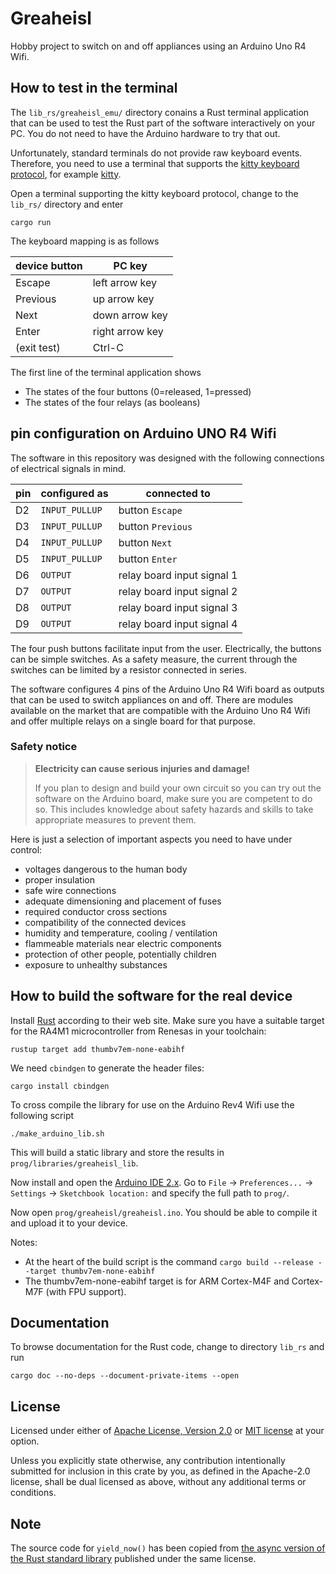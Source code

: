 # Greaheisl

Hobby project to switch on and off appliances using an Arduino Uno R4 Wifi.

## How to test in the terminal

The `lib_rs/greaheisl_emu/` directory conains a Rust terminal application that can be used to test the Rust part of the software interactively on your PC. You do not need to have the Arduino hardware to try that out. 

Unfortunately,  standard terminals do not provide raw keyboard events. Therefore, you need to use a terminal that supports the [kitty keyboard protocol](https://sw.kovidgoyal.net/kitty/keyboard-protocol/), for example [kitty](https://sw.kovidgoyal.net/kitty/).

Open a terminal supporting the kitty keyboard protocol, change to the `lib_rs/` directory and enter

```
cargo run
```

The keyboard mapping is as follows

device button | PC key 
--------------|-----------------
Escape        | left arrow key
Previous      | up arrow key
Next          | down arrow key
Enter         | right arrow key
(exit test)   | Ctrl-C

The first line of the terminal application shows
* The states of the four buttons (0=released, 1=pressed)
* The states of the four relays (as booleans)

## pin configuration on Arduino UNO R4 Wifi

The software in this repository was designed with the following connections of electrical signals in mind.

pin | configured as  | connected to
----|----------------|----------------------------
D2  | `INPUT_PULLUP` | button `Escape`
D3  | `INPUT_PULLUP` | button `Previous`
D4  | `INPUT_PULLUP` | button `Next`
D5  | `INPUT_PULLUP` | button `Enter`
D6  | `OUTPUT`       | relay board input signal 1
D7  | `OUTPUT`       | relay board input signal 2
D8  | `OUTPUT`       | relay board input signal 3
D9  | `OUTPUT`       | relay board input signal 4

The four push buttons facilitate input from the user.  Electrically, the buttons can be simple switches. As a safety measure, the current through the switches can be limited by a resistor connected in series.

The software configures 4 pins of the Arduino Uno R4 Wifi board as outputs that can be used to switch appliances on and off. There are modules available on the market that are compatible with the Arduino Uno R4 Wifi and offer multiple relays on a single board for that purpose.

### Safety notice

> **Electricity can cause serious injuries and damage!**
> 
> If you plan to design and build your own circuit 
> so you can try out the software on the Arduino board,
> make sure you are competent to do so. 
> This includes knowledge about safety hazards 
> and skills to take appropriate measures to prevent 
> them.

Here is just a selection of important aspects you need to have under control:
* voltages dangerous to the human body
* proper insulation
* safe wire connections
* adequate dimensioning and placement of fuses
* required conductor cross sections
* compatibility of the connected devices 
* humidity and temperature, cooling / ventilation
* flammeable materials near electric components
* protection of other people, potentially children 
* exposure to unhealthy substances

## How to build the software for the real device

Install [Rust](https://www.rust-lang.org/) according to their web site.
Make sure you have a suitable target for the RA4M1 microcontroller from Renesas in your toolchain:

```
rustup target add thumbv7em-none-eabihf
``` 

We need `cbindgen` to generate the header files:

```
cargo install cbindgen
```

To cross compile the library for use on the Arduino Rev4 Wifi use the following script

```
./make_arduino_lib.sh
```

This will build a static library and store the results in `prog/libraries/greaheisl_lib`.

Now install and open the [Arduino IDE 2.x](https://www.arduino.cc/en/software). Go to `File` -> `Preferences...` -> `Settings` -> `Sketchbook location:` and specify the full path to `prog/`.

Now open `prog/greaheisl/greaheisl.ino`. You should be able to compile it and upload it to your device.

Notes:

* At the heart of the build script is the command
`cargo build --release --target thumbv7em-none-eabihf`
* The thumbv7em-none-eabihf target is for ARM Cortex-M4F and Cortex-M7F (with FPU support).

## Documentation

To browse documentation for the Rust code, change to directory `lib_rs` and run

```
cargo doc --no-deps --document-private-items --open
```

## License


Licensed under either of [Apache License, Version
2.0](LICENSE-APACHE) or [MIT license](LICENSE-MIT) at your option.

Unless you explicitly state otherwise, any contribution intentionally submitted
for inclusion in this crate by you, as defined in the Apache-2.0 license, shall
be dual licensed as above, without any additional terms or conditions.

## Note

The source code for `yield_now()` has been copied from
[the async version of the Rust standard library](https://github.com/async-rs/async-std) published under the same license.